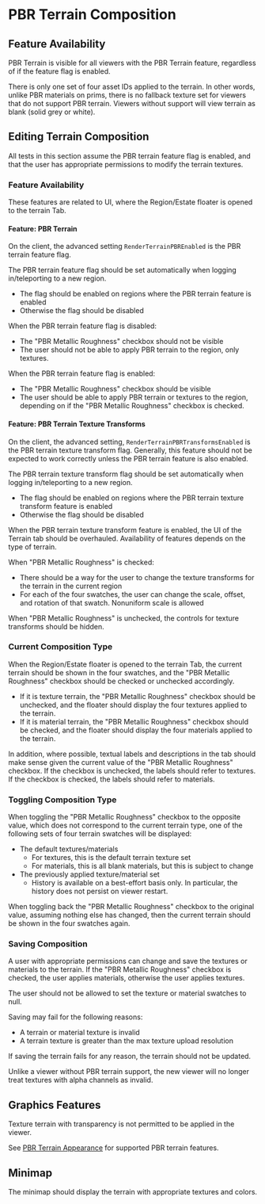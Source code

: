 # PBR Terrain Composition

## Feature Availability

PBR Terrain is visible for all viewers with the PBR Terrain feature, regardless of if the feature flag is enabled.

There is only one set of four asset IDs applied to the terrain. In other words, unlike PBR materials on prims, there is no fallback texture set for viewers that do not support PBR terrain. Viewers without support will view terrain as blank (solid grey or white).

## Editing Terrain Composition

All tests in this section assume the PBR terrain feature flag is enabled, and that the user has appropriate permissions to modify the terrain textures.

### Feature Availability

These features are related to UI, where the Region/Estate floater is opened to the terrain Tab.

#### Feature: PBR Terrain

On the client, the advanced setting `RenderTerrainPBREnabled` is the PBR terrain feature flag.

The PBR terrain feature flag should be set automatically when logging in/teleporting to a new region.

- The flag should be enabled on regions where the PBR terrain feature is enabled
- Otherwise the flag should be disabled

When the PBR terrain feature flag is disabled:

- The "PBR Metallic Roughness" checkbox should not be visible
- The user should not be able to apply PBR terrain to the region, only textures.

When the PBR terrain feature flag is enabled:

- The "PBR Metallic Roughness" checkbox should be visible
- The user should be able to apply PBR terrain or textures to the region, depending on if the "PBR Metallic Roughness" checkbox is checked.

#### Feature: PBR Terrain Texture Transforms

On the client, the advanced setting, `RenderTerrainPBRTransformsEnabled` is the PBR terrain texture transform flag. Generally, this feature should not be expected to work correctly unless the PBR terrain feature is also enabled.

The PBR terrain texture transform flag should be set automatically when logging in/teleporting to a new region.

- The flag should be enabled on regions where the PBR terrain texture transform feature is enabled
- Otherwise the flag should be disabled

When the PBR terrain texture transform feature is enabled, the UI of the Terrain tab should be overhauled. Availability of features depends on the type of terrain.

When "PBR Metallic Roughness" is checked:

- There should be a way for the user to change the texture transforms for the terrain in the current region
- For each of the four swatches, the user can change the scale, offset, and rotation of that swatch. Nonuniform scale is allowed

When "PBR Metallic Roughness" is unchecked, the controls for texture transforms should be hidden.

### Current Composition Type

When the Region/Estate floater is opened to the terrain Tab, the current terrain should be shown in the four swatches, and the "PBR Metallic Roughness" checkbox should be checked or unchecked accordingly.

- If it is texture terrain, the "PBR Metallic Roughness" checkbox should be unchecked, and the floater should display the four textures applied to the terrain.
- If it is material terrain, the "PBR Metallic Roughness" checkbox should be checked, and the floater should display the four materials applied to the terrain.

In addition, where possible, textual labels and descriptions in the tab should make sense given the current value of the "PBR Metallic Roughness" checkbox. If the checkbox is unchecked, the labels should refer to textures. If the checkbox is checked, the labels should refer to materials.

### Toggling Composition Type

When toggling the "PBR Metallic Roughness" checkbox to the opposite value, which does not correspond to the current terrain type, one of the following sets of four terrain swatches will be displayed:

- The default textures/materials
    - For textures, this is the default terrain texture set
    - For materials, this is all blank materials, but this is subject to change
- The previously applied texture/material set
    - History is available on a best-effort basis only. In particular, the history does not persist on viewer restart.

When toggling back the "PBR Metallic Roughness" checkbox to the original value, assuming nothing else has changed, then the current terrain should be shown in the four swatches again.

### Saving Composition

A user with appropriate permissions can change and save the textures or materials to the terrain. If the "PBR Metallic Roughness" checkbox is checked, the user applies materials, otherwise the user applies textures.

The user should not be allowed to set the texture or material swatches to null.

Saving may fail for the following reasons:

- A terrain or material texture is invalid
- A terrain texture is greater than the max texture upload resolution

If saving the terrain fails for any reason, the terrain should not be updated.

Unlike a viewer without PBR terrain support, the new viewer will no longer treat textures with alpha channels as invalid.

## Graphics Features

Texture terrain with transparency is not permitted to be applied in the viewer.

See [PBR Terrain Appearance](./pbr_terrain_appearance.md) for supported PBR terrain features.

## Minimap

The minimap should display the terrain with appropriate textures and colors.
